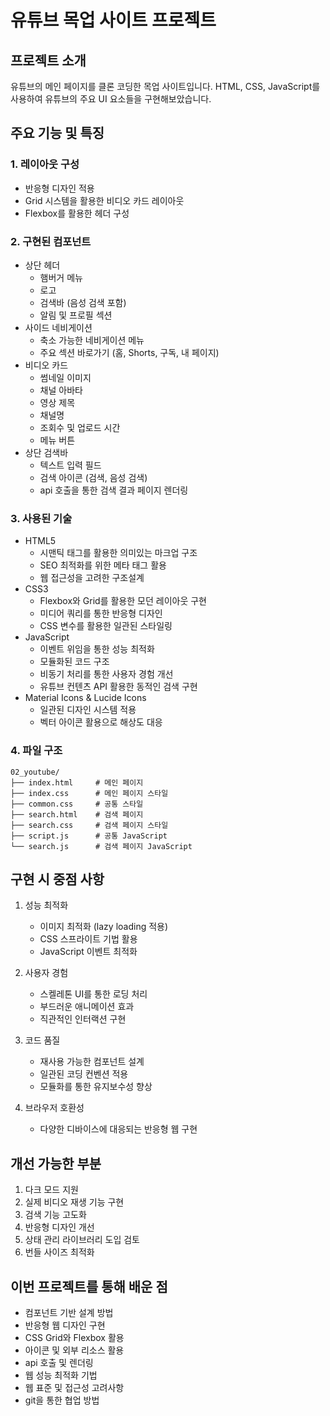 # 유튜브 목업 사이트 프로젝트

## 프로젝트 소개

유튜브의 메인 페이지를 클론 코딩한 목업 사이트입니다. HTML, CSS, JavaScript를 사용하여 유튜브의 주요 UI 요소들을 구현해보았습니다.

## 주요 기능 및 특징

### 1. 레이아웃 구성

- 반응형 디자인 적용
- Grid 시스템을 활용한 비디오 카드 레이아웃
- Flexbox를 활용한 헤더 구성

### 2. 구현된 컴포넌트

- 상단 헤더
  - 햄버거 메뉴
  - 로고
  - 검색바 (음성 검색 포함)
  - 알림 및 프로필 섹션
- 사이드 네비게이션
  - 축소 가능한 네비게이션 메뉴
  - 주요 섹션 바로가기 (홈, Shorts, 구독, 내 페이지)
- 비디오 카드
  - 썸네일 이미지
  - 채널 아바타
  - 영상 제목
  - 채널명
  - 조회수 및 업로드 시간
  - 메뉴 버튼
- 상단 검색바
  - 텍스트 입력 필드
  - 검색 아이콘 (검색, 음성 검색)
  - api 호출을 통한 검색 결과 페이지 렌더링

### 3. 사용된 기술

- HTML5
  - 시맨틱 태그를 활용한 의미있는 마크업 구조
  - SEO 최적화를 위한 메타 태그 활용
  - 웹 접근성을 고려한 구조설계
- CSS3
  - Flexbox와 Grid를 활용한 모던 레이아웃 구현
  - 미디어 쿼리를 통한 반응형 디자인
  - CSS 변수를 활용한 일관된 스타일링
- JavaScript
  - 이벤트 위임을 통한 성능 최적화
  - 모듈화된 코드 구조
  - 비동기 처리를 통한 사용자 경험 개선
  - 유튜브 컨텐츠 API 활용한 동적인 검색 구현
- Material Icons & Lucide Icons
  - 일관된 디자인 시스템 적용
  - 벡터 아이콘 활용으로 해상도 대응

### 4. 파일 구조

```
02_youtube/
├── index.html     # 메인 페이지
├── index.css      # 메인 페이지 스타일
├── common.css     # 공통 스타일
├── search.html    # 검색 페이지
├── search.css     # 검색 페이지 스타일
├── script.js      # 공통 JavaScript
└── search.js      # 검색 페이지 JavaScript
```

## 구현 시 중점 사항

1. 성능 최적화

   - 이미지 최적화 (lazy loading 적용)
   - CSS 스프라이트 기법 활용
   - JavaScript 이벤트 최적화

2. 사용자 경험

   - 스켈레톤 UI를 통한 로딩 처리
   - 부드러운 애니메이션 효과
   - 직관적인 인터랙션 구현

3. 코드 품질

   - 재사용 가능한 컴포넌트 설계
   - 일관된 코딩 컨벤션 적용
   - 모듈화를 통한 유지보수성 향상

4. 브라우저 호환성
   - 다양한 디바이스에 대응되는 반응형 웹 구현

## 개선 가능한 부분

1. 다크 모드 지원
2. 실제 비디오 재생 기능 구현
3. 검색 기능 고도화
4. 반응형 디자인 개선
5. 상태 관리 라이브러리 도입 검토
6. 번들 사이즈 최적화

## 이번 프로젝트를 통해 배운 점

- 컴포넌트 기반 설계 방법
- 반응형 웹 디자인 구현
- CSS Grid와 Flexbox 활용
- 아이콘 및 외부 리소스 활용
- api 호출 및 렌더링
- 웹 성능 최적화 기법
- 웹 표준 및 접근성 고려사항
- git을 통한 협업 방법
